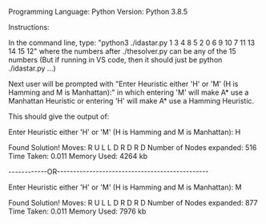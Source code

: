 Programming Language: Python Version: Python 3.8.5

Instructions:

In the command line, type: "python3 ./idastar.py 1 3 4 8 5 2 0 6 9 10 7 11 13 14 15 12" where the numbers after ./thesolver.py can be any of the 15 numbers
(But if running in VS code, then it should just be python ./idastar.py ...)

Next user will be prompted with "Enter Heuristic either 'H' or 'M' (H is Hamming and M is Manhattan):" in which entering 'M' will make A* use a Manhattan Heuristic or entering 'H' will make A* use a Hamming Heuristic.

This should give the output of:

Enter Heuristic either 'H' or 'M' (H is Hamming and M is Manhattan): H


Found Solution!
Moves: R U L L D R D R D
Number of Nodes expanded: 516
Time Taken: 0.011
Memory Used: 4264 kb

  ------------OR-----------------------------------------------

Enter Heuristic either 'H' or 'M' (H is Hamming and M is Manhattan): M


Found Solution!
Moves: R U L L D R D R D
Number of Nodes expanded: 877
Time Taken: 0.011
Memory Used: 7976 kb
